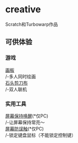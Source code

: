 # creative
Scratch和Turbowarp作品  
## 可供体验
### 游戏
[画板](paint)  
/-多人同时绘画  
[石头剪刀布](rock-paper-scissors)  
/-双人联机
### 实用工具
[屏幕保持唤醒](wake-on)(*仅PC)  
/-让屏幕保持常亮～  
[屏幕防误触](wake-on)(*仅PC)  
/-锁定键盘鼠标（不能锁定控制键）  